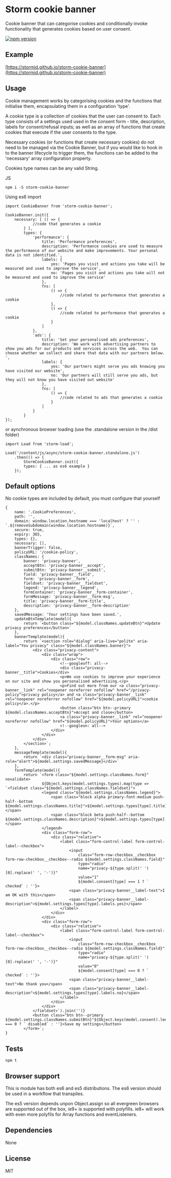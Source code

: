 # Storm cookie banner

Cookie banner that can categorise cookies and conditionally invoke functionality that generates cookies based on user consent.

[![npm version](https://badge.fury.io/js/storm-cookie-banner.svg)](https://badge.fury.io/js/storm-cookie-banner)

## Example
[https://stormid.github.io/storm-cookie-banner](https://stormid.github.io/storm-cookie-banner)

## Usage
Cookie management works by categorising cookies and the functions that initialise them, encapsulating them in a configuration 'type'.

A cookie type is a collection of cookies that the user can consent to. Each type consists of a settings used used in the consent form - title, description, labels for consent/refusal inputs; as well as an array of functions that create cookies that execute if the user consents to the type. 

Necessary cookies (or functions that create necessary cookies) do not need to be managed via the Cookie Banner, but if you would like to hook in to the banner lifecycle to trigger them, the functions can be added to the 'necessary' array configuration property. 

Cookies type names can be any valid String.

JS
```
npm i -S storm-cookie-banner
```
Using es6 import
```
import CookieBanner from 'storm-cookie-banner';

CookieBanner.init({
	necessary: [ () => { 
            //code that generates a cookie
        } ],
        types: {
            'performance': {
                title: 'Performance preferences',
                description: 'Performance cookies are used to measure the performance of our website and make improvements. Your personal data is not identified.',
                labels: {
                    yes: 'Pages you visit and actions you take will be measured and used to improve the service',
                    no: 'Pages you visit and actions you take will not be measured and used to improve the service'
                },
                fns: [
                    () => { 
            			//code related to performance that generates a cookie
                    },					
                    () => { 
            			//code related to performance that generates a cookie
                    }
                ]
            },
            'ads': {
                title: 'Set your personalised ads preferences',
                description: 'We work with advertising partners to show you ads for our products and services across the web.  You can choose whether we collect and share that data with our partners below. ',
                labels: {
                    yes: 'Our partners might serve you ads knowing you have visited our website',
                    no: 'Our partners will still serve you ads, but they will not know you have visited out website'
                },
                fns: [
                    () => { 
            			//code related to ads that generates a cookie
                    }
                ]
            }
        }
});
```
or aynchronous browser loading (use the .standalone version in the /dist folder)
```
import Load from 'storm-load';

Load('/content/js/async/storm-cookie-banner.standalone.js')
    .then(() => {
        StormCookieBanner.init({
	    types: { ... as es6 example }
	});
```


## Default options
No cookie types are included by default, you must configure that yourself

```
{
	name: '.CookiePreferences',
	path: '',
	domain: window.location.hostname === 'localhost' ? '' : `.${removeSubdomain(window.location.hostname)}`,
	secure: true,
	expiry: 365,
	types: {},
	necessary: [],
	bannerTrigger: false,
	policyURL: '/cookie-policy',
	classNames: {
		banner: 'privacy-banner',
		acceptBtn: 'privacy-banner__accept',
		submitBtn: 'privacy-banner__submit',
		field: 'privacy-banner__field',
		form: 'privacy-banner__form',
		fieldset: 'privacy-banner__fieldset',
		legend: 'privacy-banner__legend',
		formContainer: 'privacy-banner__form-container',
		formMessage: 'privacy-banner__form-msg',
		title: 'privacy-banner__form-title',
		description: 'privacy-banner__form-description'
	},
	savedMessage: 'Your settings have been saved.',
	updateBtnTemplate(model){
		return `<button class="${model.classNames.updateBtn}">Update privacy preferences</button>`
	},
	bannerTemplate(model){
		return `<section role="dialog" aria-live="polite" aria-label="You privacy" class="${model.classNames.banner}">
			<div class="privacy-content">
				<div class="wrap">
					<div class="row">
						<!--googleoff: all-->
						<div class="privacy-banner__title">Cookies</div>
						<p>We use cookies to improve your experience on our site and show you personalised advertising.</p>
						<p>Find out more from our <a class="privacy-banner__link" rel="noopener noreferrer nofollow" href="/privacy-policy">privacy policy</a> and <a class="privacy-banner__link" rel="noopener noreferrer nofollow" href="${model.policyURL}">cookie policy</a>.</p>
						<button class="btn btn--primary ${model.classNames.acceptBtn}">Accept and close</button>
						<a class="privacy-banner__link" rel="noopener noreferrer nofollow" href="${model.policyURL}">Your options</a>
						<!--googleon: all-->
					</div>
				</div>
			</div>
		</section>`;
	},
	messageTemplate(model){
		return `<div class="privacy-banner__form-msg" aria-role="alert">${model.settings.savedMessage}</div>`
	},
	formTemplate(model){
		return `<form class="${model.settings.classNames.form}" novalidate>
				${Object.keys(model.settings.types).map(type => `<fieldset class="${model.settings.classNames.fieldset}">
				<legend class="${model.settings.classNames.legend}">
					<span class="block alpha primary-font-medium push-half--bottom ${model.settings.classNames.title}">${model.settings.types[type].title}</span>
					<span class="block beta push-half--bottom ${model.settings.classNames.description}">${model.settings.types[type].description}</span>
				</legend>
				<div class="form-row">
					<div class="relative">
						<label class="form-control-label form-control-label--checkbox">
							<input
								class="form-row-checkbox__checkbox form-row-checkbox__checkbox--radio ${model.settings.classNames.field}"
								type="radio"
								name="privacy-${type.split(' ')[0].replace(' ', '-')}"
								value="1"
								${model.consent[type] === 1 ? ` checked` : ''}>
							<span class="privacy-banner__label-text">I am OK with this</span>
							<span class="privacy-banner__label-description">${model.settings.types[type].labels.yes}</span>
						</label>    
					</div>
				</div>
				<div class="form-row">
					<div class="relative">
						<label class="form-control-label form-control-label--checkbox">
							<input
								class="form-row-checkbox__checkbox form-row-checkbox__checkbox--radio ${model.settings.classNames.field}"
								type="radio"
								name="privacy-${type.split(' ')[0].replace(' ', '-')}"
								value="0"
								${model.consent[type] === 0 ? ` checked` : ''}>
							<span class="privacy-banner__label-text">No thank you</span>
							<span class="privacy-banner__label-description">${model.settings.types[type].labels.no}</span>
						</label>    
					</div>
				</div>
			</fieldset>`).join('')}
			<button class="btn btn--primary ${model.settings.classNames.submitBtn}"${Object.keys(model.consent).length === 0 ? ` disabled` : ''}>Save my settings</button>
		</form>`;
}
```

## Tests
```
npm t
```

## Browser support
This is module has both es6 and es5 distributions. The es6 version should be used in a workflow that transpiles.

The es5 version depends unpon Object.assign so all evergreen browsers are supported out of the box, ie9+ is supported with polyfills. ie8+ will work with even more polyfils for Array functions and eventListeners.

## Dependencies
None

## License
MIT
